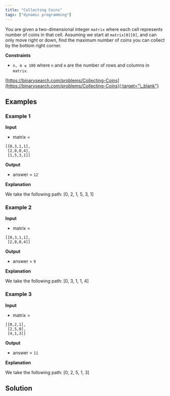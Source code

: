 ```yaml
---
title: "Collecting Coins"
tags: ["dynamic programming"]
---
```


You are given a two-dimensional integer `matrix` where each cell represents number of coins in that cell. Assuming we start at `matrix[0][0]`, and can only move right or down, find the maximum number of coins you can collect by the bottom right corner.

**Constraints**

- `n, m ≤ 100` where `n` and `m` are the number of rows and columns in `matrix`.

[https://binarysearch.com/problems/Collecting-Coins](https://binarysearch.com/problems/Collecting-Coins){:target="\_blank"}

## Examples

### Example 1

**Input**

- matrix =

```
[[0,3,1,1],
 [2,0,0,4],
 [1,5,3,1]]
```

**Output**

- answer = `12`

**Explanation**

We take the following path: [0, 2, 1, 5, 3, 1]

### Example 2

**Input**

- matrix =

```
[[0,3,1,1],
 [2,0,0,4]]
```

**Output**

- answer = `9`

**Explanation**

We take the following path: [0, 3, 1, 1, 4]

### Example 3

**Input**

- matrix =

```
[[0,2,1],
 [2,5,0],
 [4,1,3]]
```

**Output**

- answer = `11`

**Explanation**

We take the following path: [0, 2, 5, 1, 3]

## Solution

<script src="https://gist.github.com/yaeba/16da7be5123724fcf6eccc25581cef5a.js?file=Collecting-Coins.cpp"></script>
